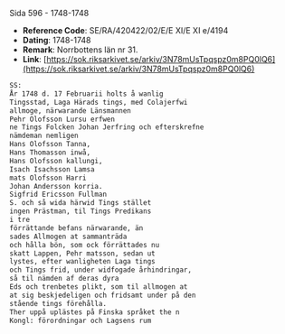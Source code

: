 Sida 596 - 1748-1748

- **Reference Code**: SE/RA/420422/02/E/E XI/E XI e/4194
- **Dating**: 1748-1748
- **Remark**: Norrbottens län nr 31.
- **Link**: [https://sok.riksarkivet.se/arkiv/3N78mUsTpqspz0m8PQ0lQ6](https://sok.riksarkivet.se/arkiv/3N78mUsTpqspz0m8PQ0lQ6)

```txt linenums="1"
SS:
År 1748 d. 17 Februarii holts å wanlig
Tingsstad, Laga Härads tings, med Colajerfwi
allmoge, närwarande Länsmannen
Pehr Olofsson Lursu erfwen
ne Tings Folcken Johan Jerfring och efterskrefne
nämdeman nemligen
Hans Olofsson Tanna,
Hans Thomasson inwå,
Hans Olofsson kallungi,
Isach Isachsson Lamsa
mats Olofsson Harri
Johan Andersson korria.
Sigfrid Ericsson Fullman
S. och så wida härwid Tings stället
ingen Prästman, til Tings Predikans
i tre
förrättande befans närwarande, än
sades Allmogen at sammanträda
och hålla bön, som ock förrättades nu
skatt Lappen, Pehr matsson, sedan ut
lystes, efter wanligheten Laga tings
och Tings frid, under widfogade århindringar,
så til nämden af deras dyra
Eds och trenbetes plikt, som til allmogen at
at sig beskjedeligen och fridsamt under på den
stående tings förehålla.
Ther uppå uplästes på Finska språket the n
Kongl: förordningar och Lagsens rum
```
